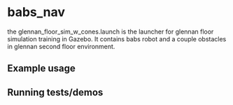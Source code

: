 # babs_nav

the glennan_floor_sim_w_cones.launch is the launcher for glennan floor simulation training in Gazebo. It contains babs robot and a couple obstacles in glennan second floor environment. 
## Example usage

## Running tests/demos
    
